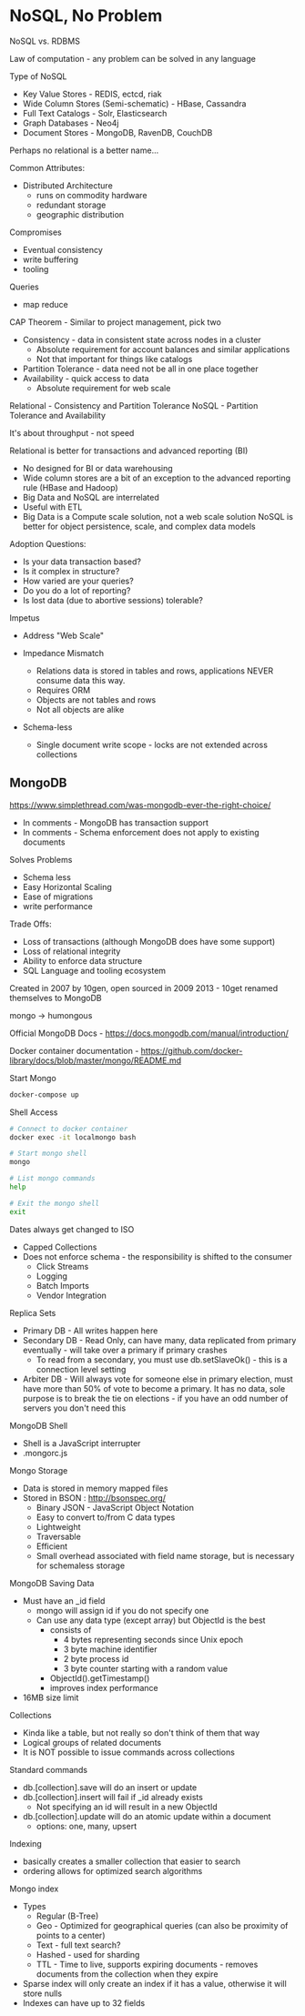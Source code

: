 # NoSQL, No Problem

NoSQL vs. RDBMS

Law of computation - any problem can be solved in any language

Type of NoSQL
- Key Value Stores - REDIS, ectcd, riak
- Wide Column Stores (Semi-schematic) - HBase, Cassandra
- Full Text Catalogs - Solr, Elasticsearch
- Graph Databases - Neo4j
- Document Stores - MongoDB, RavenDB, CouchDB

Perhaps no relational is a better name...

Common Attributes:
- Distributed Architecture 
    * runs on commodity hardware
    * redundant storage
    * geographic distribution

Compromises
- Eventual consistency
- write buffering
- tooling

Queries
- map reduce


CAP Theorem - Similar to project management, pick two
- Consistency - data in consistent state across nodes in a cluster
    - Absolute requirement for account balances and similar applications
    - Not that important for things like catalogs
- Partition Tolerance - data need not be all in one place together
- Availability - quick access to data
    - Absolute requirement for web scale

Relational - Consistency and Partition Tolerance
NoSQL - Partition Tolerance and Availability

It's about throughput - not speed

Relational is better for transactions and advanced reporting  (BI)
- No designed for BI or data warehousing
- Wide column stores are a bit of an exception to the advanced reporting rule
    (HBase and Hadoop)
- Big Data and NoSQL are interrelated
- Useful with ETL
- Big Data is a Compute scale solution, not a web scale solution
NoSQL is better for object persistence, scale, and complex data models

Adoption Questions:
- Is your data transaction based?
- Is it complex in structure?
- How varied are your queries?
- Do you do a lot of reporting?
- Is lost data (due to abortive sessions) tolerable?


Impetus
- Address "Web Scale"

- Impedance Mismatch
    * Relations data is stored in tables and rows, applications NEVER consume
        data this way.
    * Requires ORM
    * Objects are not tables and rows
    * Not all objects are alike

- Schema-less
    * Single document write scope - locks are not extended across collections

## MongoDB

https://www.simplethread.com/was-mongodb-ever-the-right-choice/
- In comments - MongoDB has transaction support
- In comments - Schema enforcement does not apply to existing documents

Solves Problems
- Schema less
- Easy Horizontal Scaling
- Ease of migrations
- write performance

Trade Offs:
- Loss of transactions (although MongoDB does have some support)
- Loss of relational integrity
- Ability to enforce data structure
- SQL Language and tooling ecosystem

Created in 2007 by 10gen, open sourced in 2009
2013 - 10get renamed themselves to MongoDB

mongo -> humongous

Official MongoDB Docs - https://docs.mongodb.com/manual/introduction/

Docker container documentation -
https://github.com/docker-library/docs/blob/master/mongo/README.md


Start Mongo
``` bash
docker-compose up
```

Shell Access
``` bash
# Connect to docker container
docker exec -it localmongo bash

# Start mongo shell
mongo

# List mongo commands
help

# Exit the mongo shell
exit
```

Dates always get changed to ISO

- Capped Collections
- Does not enforce schema - the responsibility is shifted to the consumer
    * Click Streams
    * Logging
    * Batch Imports
    * Vendor Integration

Replica Sets
- Primary DB - All writes happen here
- Secondary DB - Read Only, can have many, data replicated from primary
    eventually - will take over a primary if primary crashes
    * To read from a secondary, you must use db.setSlaveOk() - this is a
        connection level setting
- Arbiter DB - Will always vote for someone else in primary election, must have
    more than 50% of vote to become a primary. It has no data, sole purpose is
    to break the tie on elections - if you have an odd number of servers you
    don't need this

MongoDB Shell
- Shell is a JavaScript interrupter 
- .mongorc.js

Mongo Storage
- Data is stored in memory mapped files
- Stored in BSON : http://bsonspec.org/
    * Binary JSON - JavaScript Object Notation
    * Easy to convert to/from C data types
    * Lightweight
    * Traversable
    * Efficient
    * Small overhead associated with field name storage, but is necessary for
        schemaless storage

MongoDB Saving Data
- Must have an _id field
  * mongo will assign id if you do not specify one
  * Can use any data type (except array) but ObjectId is the best
      - consists of
        * 4 bytes representing seconds since Unix epoch
        * 3 byte machine identifier
        * 2 byte process id
        * 3 byte counter starting with a random value
    - ObjectId().getTimestamp()
    - improves index performance
- 16MB size limit

Collections
- Kinda like a table, but not really so don't think of them that way
- Logical groups of related documents
- It is NOT possible to issue commands across collections

Standard commands
- db.[collection].save will do an insert or update
- db.[collection].insert will fail if _id already exists
    * Not specifying an id will result in a new ObjectId
- db.[collection].update will do an atomic update within a document
    * options: one, many, upsert

Indexing
- basically creates a smaller collection that easier to search
- ordering allows for optimized search algorithms

Mongo index
- Types
    * Regular (B-Tree)
    * Geo - Optimized for geographical queries (can also be proximity of points
        to a center)
    * Text - full text search?
    * Hashed - used for sharding
    * TTL - Time to live, supports expiring documents - removes documents from
        the collection when they expire
- Sparse index will only create an index if it has a value, otherwise it will
    store nulls
- Indexes can have up to 32 fields

